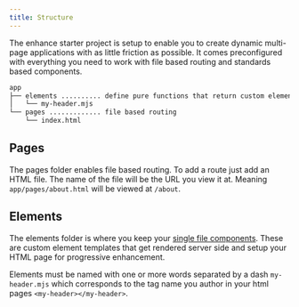 ```yaml
---
title: Structure
---
```


The enhance starter project is setup to enable you to create dynamic multi-page applications with as little friction as possible. It comes preconfigured with everything you need to work with file based routing and standards based components.

```bash
app
├── elements .......... define pure functions that return custom elements
│   └── my-header.mjs
└── pages ............. file based routing
    └── index.html
```

## Pages

The pages folder enables file based routing. To add a route just add an HTML file. The name of the file will be the URL you view it at. Meaning `app/pages/about.html` will be viewed at `/about`.

## Elements

The elements folder is where you keep your [single file components](/docs/learn/concepts/single-file-components). These are custom element templates that get rendered server side and setup your HTML page for progressive enhancement.

Elements must be named with one or more words separated by a dash `my-header.mjs` which corresponds to the tag name you author in your html pages `<my-header></my-header>`.

